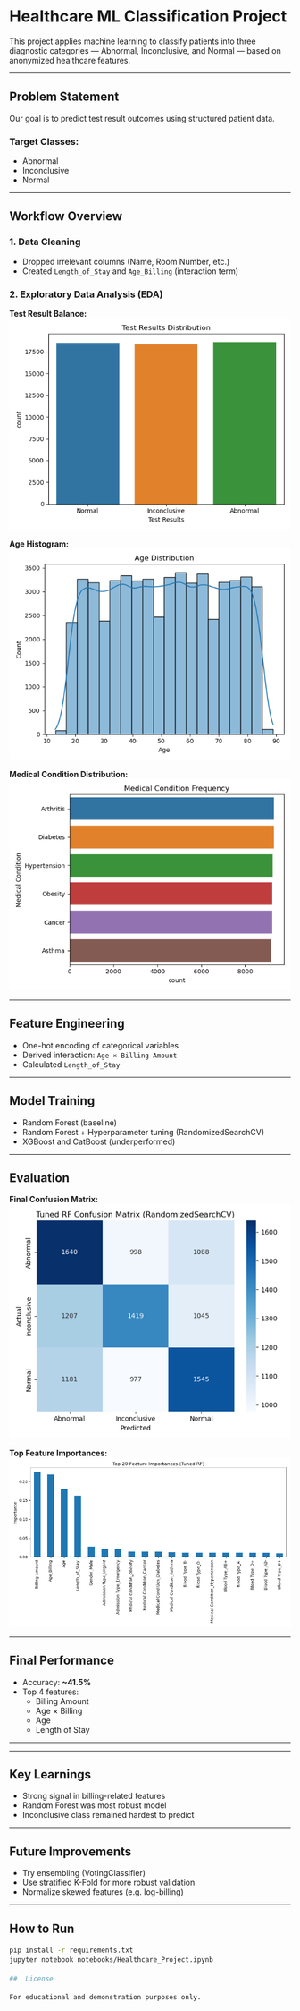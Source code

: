 # Healthcare ML Classification Project

This project applies machine learning to classify patients into three diagnostic categories — Abnormal, Inconclusive, and Normal — based on anonymized healthcare features.

---

## Problem Statement

Our goal is to predict test result outcomes using structured patient data.

### Target Classes:
- Abnormal
- Inconclusive
- Normal

---

## Workflow Overview

### 1. Data Cleaning
- Dropped irrelevant columns (Name, Room Number, etc.)
- Created `Length_of_Stay` and `Age_Billing` (interaction term)

### 2. Exploratory Data Analysis (EDA)

**Test Result Balance:**  
![Test Results](https://github.com/chazbrahma/Health_Classification_model/blob/main/Plots/test_results_distribution%20(1).png?raw=true)

**Age Histogram:**  
![Age Histogram](https://github.com/chazbrahma/Health_Classification_model/blob/main/Plots/age_distribution.png?raw=true)

**Medical Condition Distribution:**  
![Medical Conditions](https://github.com/chazbrahma/Health_Classification_model/blob/main/Plots/medical_condition_distribution.png?raw=true)

---

## Feature Engineering

- One-hot encoding of categorical variables
- Derived interaction: `Age × Billing Amount`
- Calculated `Length_of_Stay`

---

## Model Training

- Random Forest (baseline)
- Random Forest + Hyperparameter tuning (RandomizedSearchCV)
- XGBoost and CatBoost (underperformed)

---

## Evaluation

**Final Confusion Matrix:**  
![Confusion Matrix](https://github.com/chazbrahma/Health_Classification_model/blob/main/Plots/confusion_matrix_rf_randomized%20(1).png?raw=true)

**Top Feature Importances:**  
![Feature Importance](https://github.com/chazbrahma/Health_Classification_model/blob/main/Plots/feature_importance_tuned_rf%20(1).png?raw=true)

---

## Final Performance

- Accuracy: **~41.5%**
- Top 4 features:
  - Billing Amount
  - Age × Billing
  - Age
  - Length of Stay

---


---

## Key Learnings

- Strong signal in billing-related features
- Random Forest was most robust model
- Inconclusive class remained hardest to predict

---

## Future Improvements

- Try ensembling (VotingClassifier)
- Use stratified K-Fold for more robust validation
- Normalize skewed features (e.g. log-billing)

---

## How to Run

```bash
pip install -r requirements.txt
jupyter notebook notebooks/Healthcare_Project.ipynb

##  License

For educational and demonstration purposes only.



